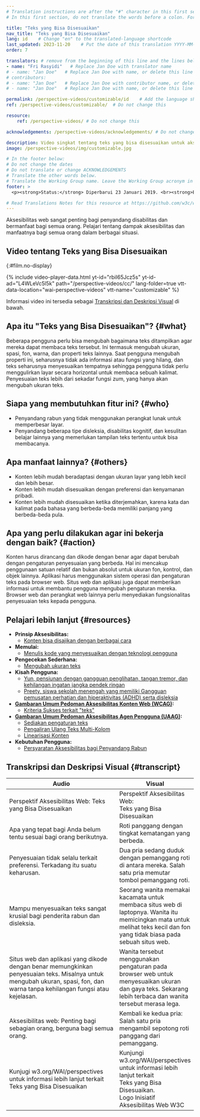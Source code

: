 ```yaml
---
# Translation instructions are after the "#" character in this first section. They are comments that do not show up in the web page. You do not need to translate the instructions after "#".
# In this first section, do not translate the words before a colon. For example, do not translate "title:". Do translate the text after "title:"

title: "Teks yang Bisa Disesuaikan"
nav_title: "Teks yang Bisa Disesuaikan"
lang: id    # Change "en" to the translated-language shortcode
last_updated: 2023-11-20    # Put the date of this translation YYYY-MM-DD (with month in the middle)
order: 7

translators: # remove from the beginning of this line and the lines below: "# " (the hash sign and the space)
- name: "Fri Rasyidi"   # Replace Jan Doe with translator name
# - name: "Jan Doe"   # Replace Jan Doe with name, or delete this line if not multiple translators
# contributors:
# - name: "Jan Doe"   # Replace Jan Doe with contributor name, or delete this line if none
# - name: "Jan Doe"   # Replace Jan Doe with name, or delete this line if not multiple contributors

permalink: /perspective-videos/customizable/id    # Add the language shortcode to the end, with no slash at the end. For example /path/to/file/fr
ref: /perspective-videos/customizable/  # Do not change this

resource:
    ref: /perspective-videos/ # Do not change this

acknowledgements: /perspective-videos/acknowledgements/ # Do not change this

description: Video singkat tentang teks yang bisa disesuaikan untuk aksesibilitas web - apa itu, siapa yang membutuhkannya, dan apa yang perlu dilakukan agar bekerja dengan semestinya.
image: /perspective-videos/img/customizable.jpg

# In the footer below:
# Do not change the dates
# Do not translate or change ACKNOWLEDGEMENTS
# Translate the other words below.
# Translate the Working Group name. Leave the Working Group acronym in English.
footer: >
  <p><strong>Status:</strong> Diperbarui 23 Januari 2019. <br><strong>Editor dan pimpinan proyek:</strong> <a href="https://www.w3.org/People/shadi">Shadi Abou-Zahra</a>. Dikembangkan oleh <a href="https://www.w3.org/WAI/EO/">Kelompok Kerja Edukasi dan Pendampingan (EOWG)</a> dengan dukungan dari <a href="https://www.w3.org/WAI/DEV/">proyek WAI-DEV</a>, didanai bersama oleh Komisi Eropa. Diperbarui dengan dukungan dari Ford Foundation. ACKNOWLEDGEMENTS.</p>

# Read Translations Notes for this resource at https://github.com/w3c/wai-perspective-videos#readme
---
```


Aksesibilitas web sangat penting bagi penyandang disabilitas dan bermanfaat bagi semua orang. Pelajari tentang dampak aksesibilitas dan manfaatnya bagi semua orang dalam berbagai situasi.

## Video tentang Teks yang Bisa Disesuaikan
{:#film.no-display}

{% include video-player-data.html
    yt-id="rbiI65Jcz5s"
    yt-id-ad="L4WLeVc5l5k"
    path="/perspective-videos/cc/"
    lang-folder=true
    vtt-data-location="wai-perspective-videos"
    vtt-name="customizable"
%}

Informasi video ini tersedia sebagai [Transkripsi dan Deskripsi Visual](#transcript) di bawah.

Apa itu "Teks yang Bisa Disesuaikan"? {#what}
----------------------------

Beberapa pengguna perlu bisa mengubah bagaimana teks ditampilkan agar
mereka dapat membaca teks tersebut. Ini termasuk mengubah ukuran, spasi, fon, warna, dan properti teks lainnya. Saat pengguna mengubah properti ini, seharusnya tidak ada informasi atau fungsi yang hilang, dan teks seharusnya menyesuaikan tempatnya sehingga pengguna tidak perlu menggulirkan layar secara horizontal untuk membaca sebuah kalimat. Penyesuaian teks lebih dari sekadar fungsi zum, yang hanya akan mengubah
ukuran teks.

Siapa yang membutuhkan fitur ini? {#who}
----------------------------

-   Penyandang rabun yang tidak menggunakan perangkat lunak untuk memperbesar layar.
-   Penyandang beberapa tipe disleksia, disabilitas kognitif, dan kesulitan belajar lainnya yang memerlukan tampilan teks tertentu untuk bisa membacanya.

Apa manfaat lainnya? {#others}
---------------------------------

-   Konten lebih mudah beradaptasi dengan ukuran layar yang lebih kecil dan lebih besar.
-   Konten lebih mudah disesuaikan dengan preferensi dan kenyamanan pribadi.
-   Konten lebih mudah disesuaikan ketika diterjemahkan, karena kata dan kalimat pada bahasa yang berbeda-beda memiliki panjang yang berbeda-beda pula.

Apa yang perlu dilakukan agar ini bekerja dengan baik? {#action}
--------------------------------------

Konten harus dirancang dan dikode dengan benar agar dapat berubah dengan pengaturan penyesuaian yang berbeda. Hal ini mencakup penggunaan satuan relatif dan bukan absolut untuk ukuran fon, kontrol, dan objek lainnya. Aplikasi harus menggunakan sistem operasi dan pengaturan teks pada browser web. Situs web dan aplikasi juga dapat memberikan informasi untuk membantu pengguna mengubah pengaturan mereka. Browser web dan perangkat web lainnya perlu menyediakan fungsionalitas penyesuaian teks kepada pengguna.

Pelajari lebih lanjut {#resources}
----------

-   **Prinsip Aksesibilitas:**
    -   [Konten bisa disajikan dengan berbagai cara](/fundamentals/accessibility-principles/#adaptable)
-   **Memulai:**
    -   [Menulis kode yang menyesuaikan dengan teknologi pengguna](/tips/developing/#write-code-that-adapts-to-the-users-technology)
-   **Pengecekan Sederhana:**
    -   [Mengubah ukuran teks](/test-evaluate/preliminary/#resize)
-   **Kisah Pengguna:**
    -   [Yun, pensiunan dengan gangguan penglihatan, tangan tremor, dan kehilangan ingatan jangka pendek ringan](/people-use-web/user-stories/#retiree)
    -   [Preety, siswa sekolah menengah yang memiliki Gangguan pemusatan perhatian dan hiperaktivitas (ADHD) serta disleksia](/people-use-web/user-stories/#classroomstudent)
-   **[Gambaran Umum Pedoman Aksesibilitas Konten Web (WCAG)](/standards-guidelines/wcag/):**
    -   [Kriteria Sukses terkait "teks"](https://www.w3.org/WAI/WCAG21/quickref/?tags=text)
-   **[Gambaran Umum Pedoman Aksesibilitas Agen Pengguna (UAAG)](/standards-guidelines/uaag/):**
    -   [Sediakan pengaturan teks](https://www.w3.org/TR/2015/NOTE-UAAG20-20151215/#gl-text-config)
    -   [Pengaliran Ulang Teks Multi-Kolom](https://www.w3.org/TR/UAAG20/#sc_1813)
    -   [Linearisasi Konten](https://www.w3.org/TR/UAAG20/#sc_1815)
-   **Kebutuhan Pengguna:**
    -   [Persyaratan Aksesibilitas bagi Penyandang Rabun](http://www.w3.org/TR/low-vision-needs/)
        
## Transkripsi dan Deskripsi Visual {#transcript}
<table>
  <thead>
    <tr>
      <th width="65%">Audio</th>
      <th>Visual</th>
    </tr>
  </thead>
  <tbody>
    <tr>
      <td>Perspektif Aksesibilitas Web: Teks yang Bisa Disesuaikan</td>
      <td>Perspektif Aksesibilitas Web:<br>Teks yang Bisa Disesuaikan</td>
    </tr>
    <tr>
      <td>Apa yang tepat bagi Anda belum tentu sesuai bagi orang berikutnya.</td>
      <td>Roti panggang dengan tingkat kematangan yang berbeda.</td>
    </tr>
    <tr>
      <td>Penyesuaian tidak selalu terkait preferensi. Terkadang itu suatu keharusan.</td>
      <td>Dua pria sedang duduk dengan pemanggang roti di antara mereka. Salah satu pria memutar tombol pemanggang roti.</td>
    </tr>
    <tr>
      <td>Mampu menyesuaikan teks sangat krusial bagi penderita rabun dan disleksia.</td>
      <td>Seorang wanita memakai kacamata untuk membaca situs web di laptopnya. Wanita itu memicingkan mata untuk melihat teks kecil dan fon yang tidak biasa pada sebuah situs web.</td>
    </tr>
    <tr>
      <td>Situs web dan aplikasi yang dikode dengan benar memungkinkan penyesuaian teks. Misalnya untuk mengubah ukuran, spasi, fon, dan warna tanpa kehilangan fungsi atau kejelasan.</td>
      <td>Wanita tersebut menggunakan pengaturan pada browser web untuk menyesuaikan ukuran dan gaya teks. Sekarang lebih terbaca dan wanita tersebut merasa lega.</td>
    </tr>
    <tr>
      <td>Aksesibilitas web: Penting bagi sebagian orang, berguna bagi semua orang.</td>
      <td>Kembali ke kedua pria: Salah satu pria mengambil sepotong roti panggang dari pemanggang.</td>
    </tr>
    <tr>
      <td>Kunjugi w3.org/WAI/perspectives untuk informasi lebih lanjut terkait Teks yang Bisa Disesuaikan</td>
      <td>Kunjungi<br>
        w3.org/WAI/perspectives<br>
        untuk informasi lebih lanjut terkait<br>
        Teks yang Bisa Disesuaikan.<br>
        Logo Inisiatif Aksesibilitas Web W3C</td>
    </tr>
  </tbody>
</table>
        

